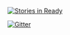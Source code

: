 [![Stories in Ready](https://badge.waffle.io/piecyk/image-shop.png?label=ready&title=Ready)](https://waffle.io/piecyk/image-shop)


[![Gitter](https://badges.gitter.im/Join%20Chat.svg)](https://gitter.im/piecyk/image-shop?utm_source=badge&utm_medium=badge&utm_campaign=pr-badge&utm_content=badge)